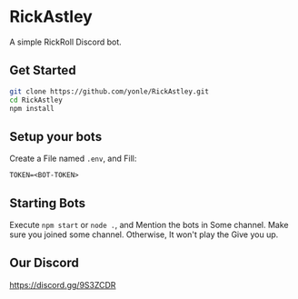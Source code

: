 # RickAstley
A simple RickRoll Discord bot.

## Get Started
```bash
git clone https://github.com/yonle/RickAstley.git
cd RickAstley
npm install
```
## Setup your bots
Create a File named `.env`, and Fill:
```
TOKEN=<BOT-TOKEN>
```
## Starting Bots
Execute `npm start` or `node .`, and Mention the bots in Some channel. Make sure you joined some channel. Otherwise, It won't play the Give you up.

## Our Discord
https://discord.gg/9S3ZCDR
